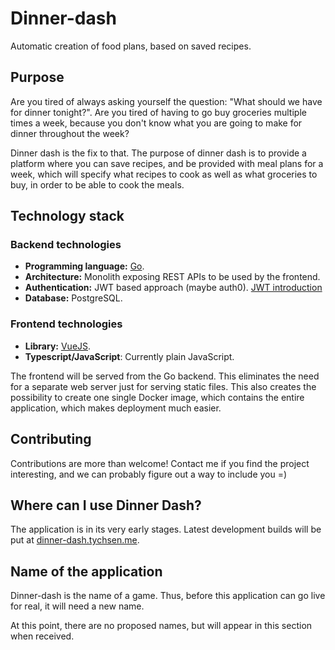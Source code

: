 # Dinner-dash

Automatic creation of food plans, based on saved recipes.

## Purpose

Are you tired of always asking yourself the question: "What should we have for dinner tonight?". Are you tired of having to go buy groceries multiple times a week, because you don't know what you are going to make for dinner throughout the week?

Dinner dash is the fix to that. The purpose of dinner dash is to provide a platform where you can save recipes, and be provided with meal plans for a week, which will specify what recipes to cook as well as what groceries to buy, in order to be able to cook the meals.

## Technology stack

### Backend technologies

* **Programming language:** [Go](http://golang.org).
* **Architecture:** Monolith exposing REST APIs to be used by the frontend.
* **Authentication:** JWT based approach (maybe auth0). [JWT introduction](https://jwt.io/introduction/)
* **Database:** PostgreSQL.

### Frontend technologies

* **Library:** [VueJS](https://vuejs.org/).
* **Typescript/JavaScript**: Currently plain JavaScript.

The frontend will be served from the Go backend. This eliminates the need for a separate web server just for serving static files. This also creates the possibility to create one single Docker image, which contains the entire application, which makes deployment much easier.

## Contributing

Contributions are more than welcome! Contact me if you find the project interesting, and we can probably figure out a way to include you =)

## Where can I use Dinner Dash?

The application is in its very early stages. Latest development builds will be put at [dinner-dash.tychsen.me](http://dinner-dash.tychsen.me).

## Name of the application

Dinner-dash is the name of a game. Thus, before this application can go live for real, it will need a new name.

At this point, there are no proposed names, but will appear in this section when received.
